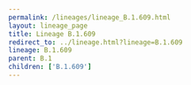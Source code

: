 ```yaml
---
permalink: /lineages/lineage_B.1.609.html
layout: lineage_page
title: Lineage B.1.609
redirect_to: ../lineage.html?lineage=B.1.609
lineage: B.1.609
parent: B.1
children: ['B.1.609']
---
```

